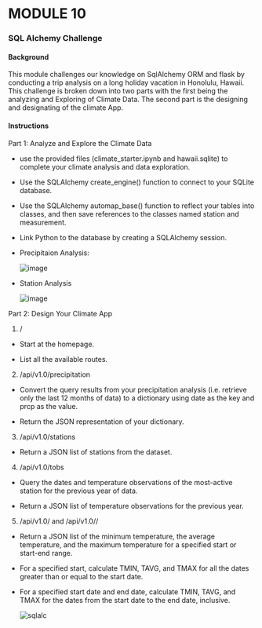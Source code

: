 
# MODULE 10
### SQL Alchemy Challenge

#### Background
This module challenges our knowledge on SqlAlchemy ORM and flask by conducting a trip analysis on a long holiday vacation in Honolulu, Hawaii. This challenge is broken down into two parts with the first being the analyzing and Exploring of Climate Data. The second part is the designing and designating of the climate App. 


#### Instructions
Part 1: Analyze and Explore the Climate Data
  - use the provided files (climate_starter.ipynb and hawaii.sqlite) to complete your climate analysis and data exploration.
  - Use the SQLAlchemy create_engine() function to connect to your SQLite database.
  - Use the SQLAlchemy automap_base() function to reflect your tables into classes, and then save references to the classes named station and measurement.
  - Link Python to the database by creating a SQLAlchemy session.
  - Precipitaion Analysis:
    
    ![image](https://github.com/kcjoel/sqlalchemy-challenge/assets/72319764/15473894-b354-4fd8-a4f3-6262e64e2a90)
    
  - Station Analysis

    ![image](https://github.com/kcjoel/sqlalchemy-challenge/assets/72319764/8df8d812-3429-4878-b003-bfa81dffe442)


 

Part 2: Design Your Climate App
   
1. /

 - Start at the homepage.

 - List all the available routes.

2. /api/v1.0/precipitation

 - Convert the query results from your precipitation analysis (i.e. retrieve only the last 12 months of data) to a dictionary using date as the key and prcp as the value.

 - Return the JSON representation of your dictionary.

3. /api/v1.0/stations

 - Return a JSON list of stations from the dataset.
   
4. /api/v1.0/tobs

 - Query the dates and temperature observations of the most-active station for the previous year of data.

 - Return a JSON list of temperature observations for the previous year.

5. /api/v1.0/<start> and /api/v1.0/<start>/<end>

 - Return a JSON list of the minimum temperature, the average temperature, and the maximum temperature for a specified start or start-end range.

 - For a specified start, calculate TMIN, TAVG, and TMAX for all the dates greater than or equal to the start date.

 - For a specified start date and end date, calculate TMIN, TAVG, and TMAX for the dates from the start date to the end date, inclusive.

   ![sqlalc](https://github.com/kcjoel/sqlalchemy-challenge/assets/72319764/f43dfe98-6613-4b6d-a44e-b8a20333de9e)
